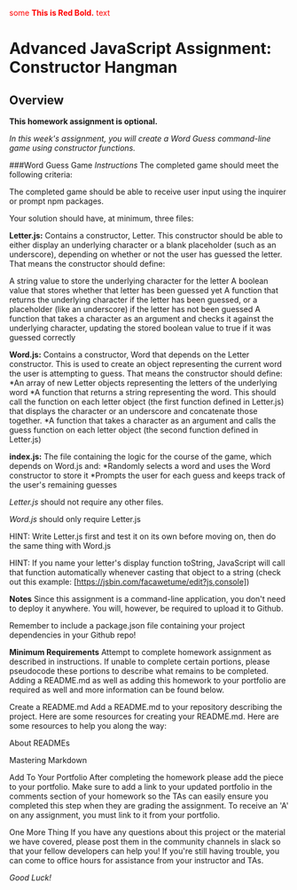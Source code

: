 <span style="color:red">some **This is Red Bold.** text</span>

# Advanced JavaScript Assignment: Constructor Hangman
## Overview
**This homework assignment is optional.**

*In this week's assignment, you will create a Word Guess command-line game using constructor functions.*

###Word Guess Game
*Instructions*
The completed game should meet the following criteria:

The completed game should be able to receive user input using the inquirer or prompt npm packages.

Your solution should have, at minimum, three files:

**Letter.js:** Contains a constructor, Letter. This constructor should be able to either display an underlying character or a blank placeholder (such as an underscore), depending on whether or not the user has guessed the letter. That means the constructor should define:

A string value to store the underlying character for the letter
A boolean value that stores whether that letter has been guessed yet
A function that returns the underlying character if the letter has been guessed, or a placeholder (like an underscore) if the letter has not been guessed
A function that takes a character as an argument and checks it against the underlying character, updating the stored boolean value to true if it was guessed correctly

**Word.js:** Contains a constructor, Word that depends on the Letter constructor. This is used to create an object representing the current word the user is attempting to guess. That means the constructor should define:
*An array of new Letter objects representing the letters of the underlying word
*A function that returns a string representing the word. This should call the function on each letter object (the first function defined in Letter.js) that displays the character or an underscore and concatenate those together.
*A function that takes a character as an argument and calls the guess function on each letter object (the second function defined in Letter.js)

**index.js:** The file containing the logic for the course of the game, which depends on Word.js and:
*Randomly selects a word and uses the Word constructor to store it
*Prompts the user for each guess and keeps track of the user's remaining guesses

*Letter.js* should not require any other files.

*Word.js* should only require Letter.js

HINT: Write Letter.js first and test it on its own before moving on, then do the same thing with Word.js

HINT: If you name your letter's display function toString, JavaScript will call that function automatically whenever casting that object to a string (check out this example: [https://jsbin.com/facawetume/edit?js,console])

**Notes**
Since this assignment is a command-line application, you don't need to deploy it anywhere. You will, however, be required to upload it to Github.

Remember to include a package.json file containing your project dependencies in your Github repo!

**Minimum Requirements**
Attempt to complete homework assignment as described in instructions. If unable to complete certain portions, please pseudocode these portions to describe what remains to be completed. Adding a README.md as well as adding this homework to your portfolio are required as well and more information can be found below.

Create a README.md
Add a README.md to your repository describing the project. Here are some resources for creating your README.md. Here are some resources to help you along the way:

About READMEs

Mastering Markdown

Add To Your Portfolio
After completing the homework please add the piece to your portfolio. Make sure to add a link to your updated portfolio in the comments section of your homework so the TAs can easily ensure you completed this step when they are grading the assignment. To receive an 'A' on any assignment, you must link to it from your portfolio.

One More Thing
If you have any questions about this project or the material we have covered, please post them in the community channels in slack so that your fellow developers can help you! If you're still having trouble, you can come to office hours for assistance from your instructor and TAs.

*Good Luck!*
